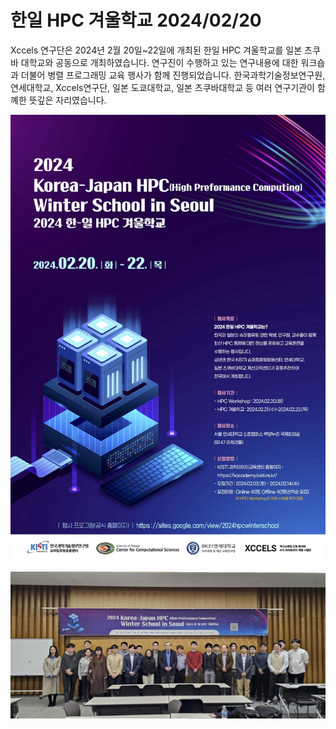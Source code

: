 # 한일 HPC 겨울학교 2024/02/20

Xccels 연구단은 2024년 2월 20일~22일에 개최된 한일 HPC 겨울학교를 일본 츠쿠바 대학교와 공동으로 개최하였습니다.
연구진이 수행하고 있는 연구내용에 대한 워크숍과 더불어 병렬 프로그래밍 교육 행사가 함께 진행되었습니다. 
한국과학기술정보연구원, 연세대학교, Xccels연구단, 일본 도쿄대학교, 일본 츠쿠바대학교 등 여러 연구기관이 함꼐한 뜻깊은 자리였습니다. 

![포스터](/data/events/posts/general/images/poster_HPC24.png)

![참가자](/data/events/posts/general/images/participants_HPC24.png)
